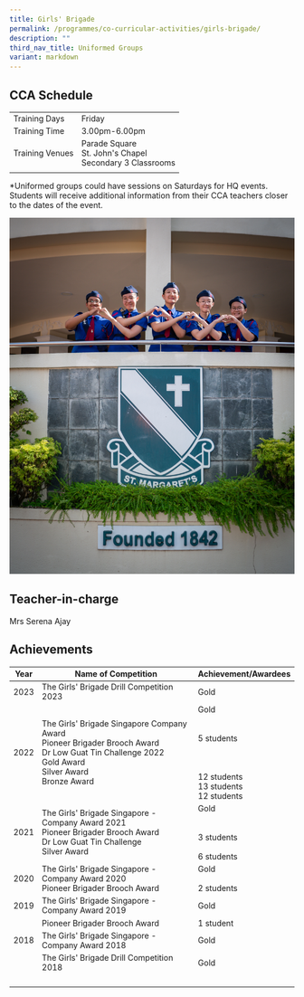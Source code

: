 ```yaml
---
title: Girls' Brigade
permalink: /programmes/co-curricular-activities/girls-brigade/
description: ""
third_nav_title: Uniformed Groups
variant: markdown
---
```

CCA Schedule
------------

| | |
| --- | --- | 
| Training Days | Friday |  
| Training Time | 3.00pm-6.00pm |  
| Training Venues | Parade Square<br>St. John's Chapel<br>Secondary 3 Classrooms | 
| | |

\*Uniformed groups could have sessions on Saturdays for HQ events. Students will receive additional information from their CCA teachers closer to the dates of the event. 

![](/images/20230216_smss-06881.jpg)

Teacher-in-charge
------------------

Mrs Serena Ajay 
 

Achievements
------------

| Year | Name of Competition | Achievement/Awardees|
| --- | --- | --- |
| 2023 | The Girls' Brigade Drill Competition 2023 | Gold
| 2022 | The Girls' Brigade Singapore Company Award <br> Pioneer Brigader Brooch Award <br> Dr Low Guat Tin Challenge 2022 <br> Gold Award <br> Silver Award <br> Bronze Award | Gold <br> <br><br>5 students&nbsp;<br><br><br><br> 12 students <br> 13 students <br> 12 students |
| 2021 | The Girls' Brigade Singapore - Company Award 2021 <br> Pioneer Brigader Brooch Award <br> Dr Low Guat Tin Challenge <br> Silver Award &nbsp; | Gold <br><br><br> 3 students&nbsp;<br><br> 6 students |
| 2020 | The Girls' Brigade Singapore - Company Award 2020 <br> Pioneer Brigader Brooch Award | Gold <br><br> 2 students |
| 2019 | The Girls' Brigade Singapore - Company Award 2019 | Gold |
| &nbsp; | Pioneer Brigader Brooch Award | 1 student&nbsp; |
| 2018 | The Girls' Brigade Singapore - Company Award 2018&nbsp; | Gold&nbsp; |
| &nbsp; | The Girls' Brigade Drill Competition 2018 |  Gold&nbsp; |
| &nbsp; | &nbsp; | &nbsp; |